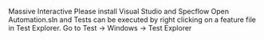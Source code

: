 Massive Interactive
Please install Visual Studio and Specflow Open Automation.sln and Tests can be executed by right clicking on a feature file in Test Explorer. Go to Test -> Windows -> Test Explorer
